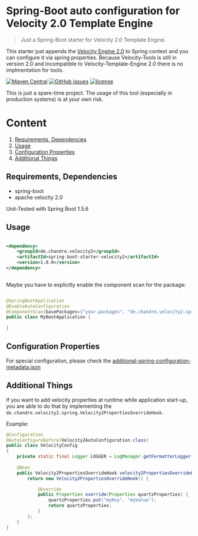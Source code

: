 # Spring-Boot auto configuration for Velocity 2.0 Template Engine

> Just a Spring-Boot starter for Velocity 2.0 Template Engine.

This starter just appends the [Velocity Engine 2.0](http://velocity.apache.org/engine/2.0/) to Spring context and you can configure it via spring properties.
Because Velocity-Tools is still in version 2.0 and incompatible to Velocity-Template-Engine 2.0 there is no implmentation for tools.

[![Maven Central](https://img.shields.io/maven-central/v/de.chandre.quartz/spring-boot-starter-velocity2.svg)](https://mvnrepository.com/artifact/de.chandre.velocity2)
[![GitHub issues](https://img.shields.io/github/issues/andrehertwig/spring-boot-starter-velocity2.svg)](https://github.com/andrehertwig/spring-boot-starter-velocity2/issues)
[![license](https://img.shields.io/github/license/andrehertwig/spring-boot-starter-velocity2.svg)](https://github.com/andrehertwig/spring-boot-starter-velocity2/blob/develop/LICENSE)

This is just a spare-time project. The usage of this tool (especially in production systems) is at your own risk.

# Content

1. [Requirements, Dependencies](#requirements-dependencies)
2. [Usage](#usage)
3. [Configuration Properties](#configuration-properties)
4. [Additional Things](#additional-things)

## Requirements, Dependencies
* spring-boot
* apache velocity 2.0

Unit-Tested with Spring Boot 1.5.6

## Usage

```xml

<dependency>
	<groupId>de.chandre.velocity2</groupId>
	<artifactId>spring-boot-starter-velocity2</artifactId>
	<version>1.0.0</version>
</dependency>
	
```

Maybe you have to explicitly enable the component scan for the package:
```java

@SpringBootApplication
@EnableAutoConfiguration
@ComponentScan(basePackages={"your.packages", "de.chandre.velocity2.spring"})
public class MyBootApplication {
 
}
```

## Configuration Properties

For special configuration, please check the [additional-spring-configuration-metadata.json](src/main/resources/META-INF/additional-spring-configuration-metadata.json) 

## Additional Things

If you want to add velocity properties at runtime while application start-up, you are able to do that by implementing the `de.chandre.velocity2.spring.Velocity2PropertiesOverrideHook`.

Example:

```java
@Configuration
@AutoConfigureBefore(Velocity2AutoConfiguration.class)
public class VelocityConfig
{
	private static final Logger LOGGER = LogManager.getFormatterLogger(VelocityConfig.class);
	
	@Bean
	public Velocity2PropertiesOverrideHook velocity2PropertiesOverrideHook() {
		return new Velocity2PropertiesOverrideHook() {

			@Override
			public Properties override(Properties quartzProperties) {
				quartzProperties.put("myKey", "myValue");
				return quartzProperties;
			}
		};
	}
}
```
